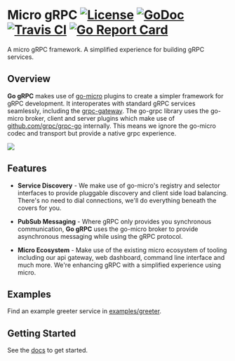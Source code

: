 # Micro gRPC [![License](https://img.shields.io/:license-apache-blue.svg)](https://opensource.org/licenses/Apache-2.0) [![GoDoc](https://godoc.org/github.com/micro/go-grpc?status.svg)](https://godoc.org/github.com/micro/go-grpc) [![Travis CI](https://api.travis-ci.org/micro/go-grpc.svg?branch=master)](https://travis-ci.org/micro/go-grpc) [![Go Report Card](https://goreportcard.com/badge/micro/go-grpc)](https://goreportcard.com/report/github.com/micro/go-grpc)

A micro gRPC framework. A simplified experience for building gRPC services.

## Overview

**Go gRPC** makes use of [go-micro](https://github.com/micro/go-micro) plugins to create a simpler framework for gRPC development. 
It interoperates with standard gRPC services seamlessly, including the [grpc-gateway](https://github.com/grpc-ecosystem/grpc-gateway). 
The go-grpc library uses the go-micro broker, client and server plugins which make use of 
[github.com/grpc/grpc-go](https://github.com/grpc/grpc-go) internally. 
This means we ignore the go-micro codec and transport but provide a native grpc experience.

<img src="https://micro.mu/docs/images/go-grpc.svg" />

## Features

- **Service Discovery** - We make use of go-micro's registry and selector interfaces to provide pluggable discovery 
and client side load balancing. There's no need to dial connections, we'll do everything beneath the covers for you.

- **PubSub Messaging** - Where gRPC only provides you synchronous communication, **Go gRPC** uses the go-micro broker 
to provide asynchronous messaging while using the gRPC protocol.

- **Micro Ecosystem** - Make use of the existing micro ecosystem of tooling including our api gateway, web dashboard, 
command line interface and much more. We're enhancing gRPC with a simplified experience using micro.

## Examples

Find an example greeter service in [examples/greeter](https://github.com/micro/go-grpc/tree/master/examples/greeter).

## Getting Started

See the [docs](https://micro.mu/docs/go-grpc.html) to get started.

